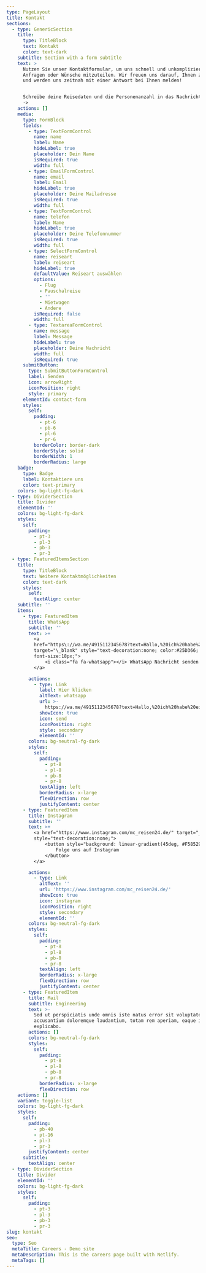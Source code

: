 ```yaml
---
type: PageLayout
title: Kontakt
sections:
  - type: GenericSection
    title:
      type: TitleBlock
      text: Kontakt
      color: text-dark
    subtitle: Section with a form subtitle
    text: >
      Nutzen Sie unser Kontaktformular, um uns schnell und unkompliziert Ihre
      Anfragen oder Wünsche mitzuteilen. Wir freuen uns darauf, Ihnen zu helfen
      und werden uns zeitnah mit einer Antwort bei Ihnen melden!


      Schreibe deine Reisedaten und die Personenanzahl in das Nachrichtenfenster
      ->
    actions: []
    media:
      type: FormBlock
      fields:
        - type: TextFormControl
          name: name
          label: Name
          hideLabel: true
          placeholder: Dein Name
          isRequired: true
          width: full
        - type: EmailFormControl
          name: email
          label: Email
          hideLabel: true
          placeholder: Deine Mailadresse
          isRequired: true
          width: full
        - type: TextFormControl
          name: telefon
          label: Name
          hideLabel: true
          placeholder: Deine Telefonnummer
          isRequired: true
          width: full
        - type: SelectFormControl
          name: reiseart
          label: reiseart
          hideLabel: true
          defaultValue: Reiseart auswählen
          options:
            - Flug
            - Pauschalreise
            - ''
            - Mietwagen
            - Andere
          isRequired: false
          width: full
        - type: TextareaFormControl
          name: message
          label: Message
          hideLabel: true
          placeholder: Deine Nachricht
          width: full
          isRequired: true
      submitButton:
        type: SubmitButtonFormControl
        label: Senden
        icon: arrowRight
        iconPosition: right
        style: primary
      elementId: contact-form
      styles:
        self:
          padding:
            - pt-6
            - pb-6
            - pl-6
            - pr-6
          borderColor: border-dark
          borderStyle: solid
          borderWidth: 1
          borderRadius: large
    badge:
      type: Badge
      label: Kontaktiere uns
      color: text-primary
    colors: bg-light-fg-dark
  - type: DividerSection
    title: Divider
    elementId: ''
    colors: bg-light-fg-dark
    styles:
      self:
        padding:
          - pt-3
          - pl-3
          - pb-3
          - pr-3
  - type: FeaturedItemsSection
    title:
      type: TitleBlock
      text: Weitere Kontaktmöglichkeiten
      color: text-dark
      styles:
        self:
          textAlign: center
    subtitle: ''
    items:
      - type: FeaturedItem
        title: WhatsApp
        subtitle: ''
        text: >+
          <a
          href="https\://wa.me/4915112345678?text=Hallo,%20ich%20habe%20eine%20Frage%20zu%20Ihren%20Reiseangeboten"
          target="\_blank" style="text-decoration:none; color:#25D366;
          font-size:18px;">
              <i class="fa fa-whatsapp"></i> WhatsApp Nachricht senden
          </a>

        actions:
          - type: Link
            label: Hier klicken
            altText: whatsapp
            url: >-
              https://wa.me/4915112345678?text=Hallo,%20ich%20habe%20eine%20Frage%20zu%20Ihren%20Reiseangeboten
            showIcon: true
            icon: send
            iconPosition: right
            style: secondary
            elementId: ''
        colors: bg-neutral-fg-dark
        styles:
          self:
            padding:
              - pt-8
              - pl-8
              - pb-8
              - pr-8
            textAlign: left
            borderRadius: x-large
            flexDirection: row
            justifyContent: center
      - type: FeaturedItem
        title: Instagram
        subtitle: ''
        text: >+
          <a href="https://www.instagram.com/mc_reisen24.de/" target="_blank"
          style="text-decoration:none;">
              <button style="background: linear-gradient(45deg, #F58529, #DD2A7B, #8134AF, #515BD4); color:white; border:none; padding:10px 15px; border-radius:5px; font-size:16px; cursor:pointer;">
                  Folge uns auf Instagram
              </button>
          </a>

        actions:
          - type: Link
            altText: ''
            url: 'https://www.instagram.com/mc_reisen24.de/'
            showIcon: true
            icon: instagram
            iconPosition: right
            style: secondary
            elementId: ''
        colors: bg-neutral-fg-dark
        styles:
          self:
            padding:
              - pt-8
              - pl-8
              - pb-8
              - pr-8
            textAlign: left
            borderRadius: x-large
            flexDirection: row
            justifyContent: center
      - type: FeaturedItem
        title: Mail
        subtitle: Engineering
        text: >-
          Sed ut perspiciatis unde omnis iste natus error sit voluptatem
          accusantium doloremque laudantium, totam rem aperiam, eaque ipsa quae.
          explicabo.
        actions: []
        colors: bg-neutral-fg-dark
        styles:
          self:
            padding:
              - pt-8
              - pl-8
              - pb-8
              - pr-8
            borderRadius: x-large
            flexDirection: row
    actions: []
    variant: toggle-list
    colors: bg-light-fg-dark
    styles:
      self:
        padding:
          - pb-40
          - pt-16
          - pl-3
          - pr-3
        justifyContent: center
      subtitle:
        textAlign: center
  - type: DividerSection
    title: Divider
    elementId: ''
    colors: bg-light-fg-dark
    styles:
      self:
        padding:
          - pt-3
          - pl-3
          - pb-3
          - pr-3
slug: kontakt
seo:
  type: Seo
  metaTitle: Careers - Demo site
  metaDescription: This is the careers page built with Netlify.
  metaTags: []
---
```

